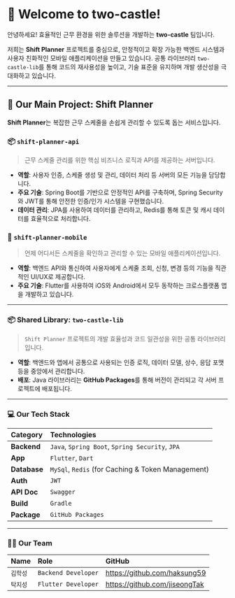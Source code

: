 # 👋 Welcome to two-castle!

안녕하세요! 효율적인 근무 환경을 위한 솔루션을 개발하는 **two-castle** 팀입니다.

저희는 **Shift Planner** 프로젝트를 중심으로, 안정적이고 확장 가능한 백엔드 시스템과 사용자 친화적인 모바일 애플리케이션을 만들고 있습니다. 공통 라이브러리 `two-castle-lib`를 통해 코드의 재사용성을 높이고, 기술 표준을 유지하며 개발 생산성을 극대화하고 있습니다.

---

## 🚀 Our Main Project: Shift Planner

**Shift Planner**는 복잡한 근무 스케줄을 손쉽게 관리할 수 있도록 돕는 서비스입니다.

### 📦 `shift-planner-api`
> 근무 스케줄 관리를 위한 핵심 비즈니스 로직과 API를 제공하는 서버입니다.

- **역할**: 사용자 인증, 스케줄 생성 및 관리, 데이터 처리 등 서버의 모든 기능을 담당합니다.
- **주요 기술**: Spring Boot를 기반으로 안정적인 API를 구축하며, Spring Security와 JWT를 통해 안전한 인증/인가 시스템을 구현했습니다.
- **데이터 관리**: JPA를 사용하여 데이터를 관리하고, Redis를 통해 토큰 및 캐시 데이터를 효율적으로 처리합니다.

### 📱 `shift-planner-mobile`
> 언제 어디서든 스케줄을 확인하고 관리할 수 있는 모바일 애플리케이션입니다.

- **역할**: 백엔드 API와 통신하여 사용자에게 스케줄 조회, 신청, 변경 등의 기능을 직관적인 UI/UX로 제공합니다.
- **주요 기술**: Flutter를 사용하여 iOS와 Android에서 모두 동작하는 크로스플랫폼 앱을 개발하고 있습니다.

---

### 📦 Shared Library: `two-castle-lib`
> `Shift Planner` 프로젝트의 개발 효율성과 코드 일관성을 위한 공통 라이브러리입니다.

- **역할**: 백엔드와 앱에서 공통으로 사용되는 인증 로직, 데이터 모델, 상수, 응답 포맷 등을 중앙에서 관리합니다.
- **배포**: Java 라이브러리는 **GitHub Packages**를 통해 버전이 관리되고 각 서버 프로젝트에 배포됩니다.

---

### 💻 Our Tech Stack

| Category      | Technologies                                                                                                                               |
| :------------ | :----------------------------------------------------------------------------------------------------------------------------------------- |
| **Backend** | `Java`, `Spring Boot`, `Spring Security`, `JPA`                                                                                            |
| **App** | `Flutter`, `Dart`                                                                                                                          |
| **Database** | `MySql`, `Redis` (for Caching & Token Management) |
| **Auth** | `JWT`             |
| **API Doc** | `Swagger` |
| **Build** | `Gradle`          |
| **Package** | `GitHub Packages`                                                                                                                          |

---

### 👨‍💻 Our Team

| Name       | Role                    | GitHub                                     |
| :--------- | :---------------------- | :----------------------------------------- |
| `김학성`  | `Backend Developer`     | https://github.com/haksung59      |
| `탁지성`  | `Flutter Developer`     | https://github.com/jiseongTak      |
